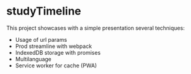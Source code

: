 # studyTimeline

This project showcases with a simple presentation several techniques:
- Usage of url params
- Prod streamline with webpack
- IndexedDB storage with promises
- Multilanguage
- Service worker for cache (PWA)
